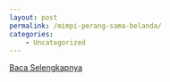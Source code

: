 ```yaml
---
layout: post
permalink: /mimpi-perang-sama-belanda/
categories:
    - Uncategorized
---
```


[Baca Selengkapnya](/01)